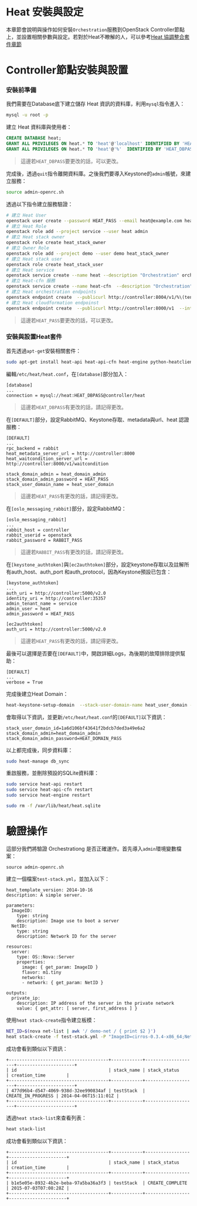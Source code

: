 # Heat 安裝與設定
本章節會說明與操作如何安裝```Orchestration```服務到OpenStack Controller節點上，並設置相關參數與設定。若對於Heat不瞭解的人，可以參考[Heat 協調整合套件章節](heat.html)

# Controller節點安裝與設置
### 安裝前準備
我們需要在Database底下建立儲存 Heat 資訊的資料庫，利用```mysql```指令進入：
```sh
mysql -u root -p
```
建立 Heat 資料庫與使用者：
```sql
CREATE DATABASE heat;
GRANT ALL PRIVILEGES ON heat.* TO 'heat'@'localhost' IDENTIFIED BY 'HEAT_DBPASS';
GRANT ALL PRIVILEGES ON heat.* TO 'heat'@'%'  IDENTIFIED BY 'HEAT_DBPASS';
```
> 這邊若```HEAT_DBPASS```要更改的話，可以更改。

完成後，透過```quit```指令離開資料庫。之後我們要導入Keystone的```admin```帳號，來建立服務：
```sh
source admin-openrc.sh
```
透過以下指令建立服務驗證：
```sh
# 建立 Heat User
openstack user create --password HEAT_PASS --email heat@example.com heat
# 建立 Heat Role
openstack role add --project service --user heat admin
# 建立 Heat stack owner
openstack role create heat_stack_owner
# 建立 Owner Role
openstack role add --project demo --user demo heat_stack_owner
# 建立 Heat stack user
openstack role create heat_stack_user
# 建立 Heat service
openstack service create --name heat --description "Orchestration" orchestration
# 建立 Heat-cfn 服務
openstack service create --name heat-cfn  --description "Orchestration" cloudformation
# 建立 Heat orchestration endpoints
openstack endpoint create  --publicurl http://controller:8004/v1/%\(tenant_id\)s  --internalurl http://controller:8004/v1/%\(tenant_id\)s --adminurl http://controller:8004/v1/%\(tenant_id\)s  --region RegionOne  orchestration
# 建立 Heat cloudformation endpoinst
openstack endpoint create  --publicurl http://controller:8000/v1  --internalurl http://controller:8000/v1 --adminurl http://controller:8000/v1  --region RegionOne cloudformation
```
> 這邊若```HEAT_PASS```要更改的話，可以更改。

### 安裝與設置Heat套件
首先透過```apt-get```安裝相關套件：
```sh
sudo apt-get install heat-api heat-api-cfn heat-engine python-heatclient
```
編輯```/etc/heat/heat.conf```，在```[database]```部分加入：
```
[database]
...
connection = mysql://heat:HEAT_DBPASS@controller/heat
```
> 這邊若```HEAT_DBPASS```有更改的話，請記得更改。

在```[DEFAULT]```部分，設定RabbitMQ、Keystone存取、metadata與url、heat 認證服務：
```
[DEFAULT]
...
rpc_backend = rabbit
heat_metadata_server_url = http://controller:8000
heat_waitcondition_server_url = http://controller:8000/v1/waitcondition

stack_domain_admin = heat_domain_admin
stack_domain_admin_password = HEAT_PASS
stack_user_domain_name = heat_user_domain
```
> 這邊若```HEAT_PASS```有更改的話，請記得更改。

在```[oslo_messaging_rabbit]```部分，設定RabbitMQ：
```
[oslo_messaging_rabbit]
...
rabbit_host = controller
rabbit_userid = openstack
rabbit_password = RABBIT_PASS
```
> 這邊若```RABBIT_PASS```有更改的話，請記得更改。

在```[keystone_authtoken]```與```[ec2authtoken]```部分，設定keystone存取以及註解所有auth_host、auth_port 和auth_protocol，因為Keystone預設已包含：
```
[keystone_authtoken]
...
auth_uri = http://controller:5000/v2.0
identity_uri = http://controller:35357
admin_tenant_name = service
admin_user = heat
admin_password = HEAT_PASS

[ec2authtoken]
auth_uri = http://controller:5000/v2.0
```
> 這邊若```HEAT_PASS```有更改的話，請記得更改。

最後可以選擇是否要在```[DEFAULT]```中，開啟詳細Logs，為後期的故障排除提供幫助：
```
[DEFAULT]
...
verbose = True
```
完成後建立Heat Domain：
```sh
heat-keystone-setup-domain  --stack-user-domain-name heat_user_domain --stack-domain-admin heat_domain_admin --stack-domain-admin-password HEAT_DOMAIN_PASS
```
會取得以下資訊，並更新```/etc/heat/heat.conf```的```[DEFAULT]```以下資訊：
```
stack_user_domain_id=1a6d106bf43641f2bdcb7ded3a49e6a2
stack_domain_admin=heat_domain_admin
stack_domain_admin_password=HEAT_DOMAIN_PASS
```
以上都完成後，同步資料庫：
```sh
sudo heat-manage db_sync
```
重啟服務，並刪除預設的SQLite資料庫：
```sh
sudo service heat-api restart
sudo service heat-api-cfn restart
sudo service heat-engine restart

sudo rm -f /var/lib/heat/heat.sqlite
```
# 驗證操作
這部分我們將驗證 Orchestrationg 是否正確運作。首先導入```admin```環境變數檔案：
```
source admin-openrc.sh
```
建立一個檔案```test-stack.yml```，並加入以下：
```
heat_template_version: 2014-10-16
description: A simple server.

parameters:
  ImageID:
    type: string
    description: Image use to boot a server
  NetID:
    type: string
    description: Network ID for the server

resources:
  server:
    type: OS::Nova::Server
    properties:
      image: { get_param: ImageID }
      flavor: m1.tiny
      networks:
      - network: { get_param: NetID }

outputs:
  private_ip:
    description: IP address of the server in the private network
    value: { get_attr: [ server, first_address ] }
```
使用```heat stack-create```指令建立板模：
```sh
NET_ID=$(nova net-list | awk '/ demo-net / { print $2 }')
heat stack-create -f test-stack.yml -P "ImageID=cirros-0.3.4-x86_64;NetID=$NET_ID" testStack
```
成功會看到類似以下資訊：
```
+--------------------------------------+------------+--------------------+----------------------+
| id                                   | stack_name | stack_status       | creation_time        |
+--------------------------------------+------------+--------------------+----------------------+
| 477d96b4-d547-4069-938d-32ee990834af | testStack  | CREATE_IN_PROGRESS | 2014-04-06T15:11:01Z |
+--------------------------------------+------------+--------------------+----------------------+
```
透過```heat stack-list```來查看列表：
```sh
heat stack-list
```
成功會看到類似以下資訊：
```
+--------------------------------------+------------+-----------------+----------------------+
| id                                   | stack_name | stack_status    | creation_time        |
+--------------------------------------+------------+-----------------+----------------------+
| b1e5e05e-8932-4b2e-beba-97a5ba36a3f3 | testStack  | CREATE_COMPLETE | 2015-07-03T07:08:28Z |
+--------------------------------------+------------+-----------------+----------------------+
```
